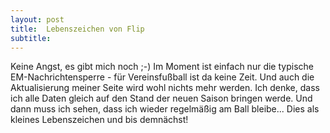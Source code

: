 ```yaml
---
layout: post
title:  Lebenszeichen von Flip
subtitle:  
---
```


Keine Angst, es gibt mich noch ;-) Im Moment ist einfach nur die typische EM-Nachrichtensperre - für Vereinsfußball ist da keine Zeit. Und auch die Aktualisierung meiner Seite wird wohl nichts mehr werden. Ich denke, dass ich alle Daten gleich auf den Stand der neuen Saison bringen werde. Und dann muss ich sehen, dass ich wieder regelmäßig am Ball bleibe... Dies als kleines Lebenszeichen und bis demnächst!


